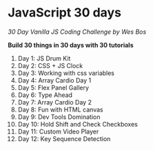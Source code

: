 # JavaScript 30 days

_30 Day Vanilla JS Coding Challenge by Wes Bos_

**Build 30 things in 30 days with 30 tutorials**

1. Day 1: JS Drum Kit
2. Day 2: CSS + JS Clock
3. Day 3: Working with css variables
4. Day 4: Array Cardio Day 1
5. Day 5: Flex Panel Gallery
6. Day 6: Type Ahead
7. Day 7: Array Cardio Day 2
8. Day 8: Fun with HTML canvas
9. Day 9: Dev Tools Domination
10. Day 10: Hold Shift and Check Checkboxes
11. Day 11: Custom Video Player
12. Day 12: Key Sequence Detection
